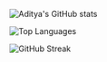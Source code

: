 ![Aditya's GitHub stats](https://github-readme-stats.vercel.app/api?username=YOUR-Aditya-0601&show_icons=true&theme=tokyonight)  

![Top Languages](https://github-readme-stats.vercel.app/api/top-langs/?username=YOUR-Aditya-0601&layout=compact&theme=tokyonight)  

![GitHub Streak](https://github-readme-streak-stats.herokuapp.com/?user=YOUR-Aditya-0601&theme=tokyonight)
